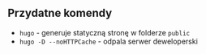 ## Przydatne komendy

- `hugo` - generuje statyczną stronę w folderze `public`
- `hugo -D --noHTTPCache` - odpala serwer deweloperski